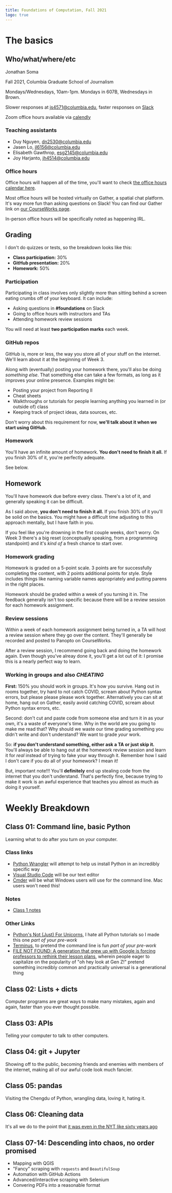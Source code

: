 ```yaml
---
title: Foundations of Computation, Fall 2021
logo: true
---
```


# The basics

## Who/what/where/etc

Jonathan Soma

Fall 2021, Columbia Graduate School of Journalism

Mondays/Wednesdays, 10am-1pm. Mondays in 607B, Wednesdays in Brown.

Slower responses at [js4571@columbia.edu](mailto:js4571@columbia.edu), faster responses on [Slack](https://ledeprogram.slack.com/)

Zoom office hours available via [calendly](https://calendly.com/jsoma/30min)

### Teaching assistants

* Duy Nguyen, [dn2530@columbia.edu](mailto:dn2530@columbia.edu)
* Jasen Lo, [jl6156@columbia.edu](mailto:jl6156@columbia)
* Elisabeth Gawthrop, [esg2145@columbia.edu](mailto:esg2145@columbia.edu)
* Joy Harjanto, [jh4514@columbia.edu](jh4514@columbia.edu)

### Office hours

Office hours will happen all of the time, you'll want to check [the office hours calendar here](https://calendar.google.com/calendar/u/0/embed?src=rklvp28tf3h2miabam4kjle048@group.calendar.google.com&ctz=America/New_York).

Most office hours will be hosted virtually on Gather, a spatial chat platform. It's way more fun than asking questions on Slack! You can find our Gather link on [our CourseWorks page](https://courseworks2.columbia.edu/courses/140891).

In-person office hours will be specifically noted as happening IRL.

## Grading

I don't do quizzes or tests, so the breakdown looks like this:

* **Class participation:** 30%
* **GitHub presentation:** 20%
* **Homework:** 50%

### Participation

Participating in class involves only slightly more than sitting behind a screen eating crumbs off of your keyboard. It can include:

* Asking questions in **#foundations** on Slack
* Going to office hours with instructors and TAs
* Attending homework review sessions

You will need at least **two participation marks** each week.

### GitHub repos

GitHub is, more or less, the way you store all of your stuff on the internet. We'll learn about it at the beginning of Week 3.

Along with (eventually) posting your homework there, you'll also be doing *something else*. That something else can take a few formats, as long as it improves your online presence. Examples might be:

* Posting your project from Reporting II
* Cheat sheets
* Walkthroughs or tutorials for people learning anything you learned in (or outside of) class
* Keeping track of project ideas, data sources, etc.

Don't worry about this requirement for now, **we'll talk about it when we start using GitHub.**

### Homework

You'll have an infinite amount of homework. **You don't need to finish it all.** If you finish 30% of it, you're perfectly adequate.

See below.

## Homework

You'll have homework due before every class. There's a lot of it, and generally speaking it can be difficult.

As I said above, **you don't need to finish it all.** If you finish 30% of it you'll be solid on the basics. You might have a difficult time adjusting to this approach mentally, but I have faith in you.

If you feel like you're drowning in the first couple weeks, don't worry. On Week 3 there's a big reset (conceptually speaking, from a programming standpoint) and it's *kind of* a fresh chance to start over.

### Homework grading

Homework is graded on a 5-point scale. 3 points are for successfully completing the content, with 2 points additional points for style. Style includes things like naming variable names appropriately and putting parens in the right places.

Homework should be graded within a week of you turning it in. The feedback generally isn't too specific because there will be a review session for each homework assignment.

### Review sessions

Within a week of each homework assignment being turned in, a TA will host a review session where they go over the content. They'll generally be recorded and posted to Panopto on CourseWorks.

After a review session, I recommend going back and doing the homework again. Even though you've alreay done it, you'll get a lot out of it: I promise this is a nearly perfect way to learn.

### Working in groups and also *CHEATING*

**First:** 150% you should work in groups. It's how you survive. Hang out in rooms together, try hard to not catch COVID, scream about Python syntax errors, but please please please work together. Alternatively you can sit at home, hang out on Gather, easily avoid catching COVID, scream about Python syntax errors, etc.

Second: don't cut and paste code from someone else and turn it in as your own, it's a waste of everyone's time. Why in the world are you going to make me read that? Why should we waste our time grading something you didn't write and don't understand? We want to grade *your* work.

So: **if you don't understand something, either ask a TA or just skip it.** You'll always be able to hang out at the homework review session and learn it for *real* instead of trying to fake your way through it. Remember how I said I don't care if you do all of your homework? I mean it!

But, important note!!! You'll **definitely** end up stealing code from the internet that you don't understand. That's perfectly fine, because trying to make it work is an awful experience that teaches you almost as much as doing it yourself.

# Weekly Breakdown

## Class 01: Command line, basic Python

Learning what to do after you turn on your computer.

### Class links

* [Python Wrangler](http://littlecolumns.com/tools/python-wrangler/) will attempt to help us install Python in an incredibly specific way
* [Visual Studio Code](https://code.visualstudio.com/) will be our text editor
* [Cmder](http://jonathansoma.com/lede/foundations-2019/terminal/setting-up-cmdr-as-windows-shell/) will be what Windows users will use for the command line. Mac users won't need this!

### Notes

* [Class 1 notes](../class-01/)

### Other Links

* [Python's Not (Just) For Unicorns](http://littlecolumns.com/learn/python), I hate all Python tutorials so I made this one *part of your pre-work*
* [Terminus](https://web.mit.edu/mprat/Public/web/Terminus/Web/main.html), to pretend the command line is fun *part of your pre-work*
* [FILE NOT FOUND: A generation that grew up with Google is forcing professors to rethink their lesson plans](https://www.theverge.com/22684730/students-file-folder-directory-structure-education-gen-z), wherein people eager to capitalize on the popularity of "oh hey look at Gen Z!" pretend something incredibly common and practically universal is a generational thing

## Class 02: Lists + dicts

Computer programs are great ways to make many mistakes, again and again, faster than you ever thought possible.

## Class 03: APIs

Telling your computer to talk to other computers.

## Class 04: git + Jupyter

Showing off to the public, becoming friends and enemies with members of the internet, making all of our awful code look much fancier.

## Class 05: pandas

Visiting the Chengdu of Python, wrangling data, loving it, hating it.

## Class 06: Cleaning data

It's all we do to the point that [it was even in the NYT like sixty years ago](https://www.nytimes.com/2014/08/18/technology/for-big-data-scientists-hurdle-to-insights-is-janitor-work.html)

## Class 07-14: Descending into chaos, no order promised

* Mapping with QGIS
* "Fancy" scraping with `requests` and `BeautifulSoup`
* Automation with GitHub Actions
* Advanced/interactive scraping with Selenium
* Convering PDFs into a reasonable format